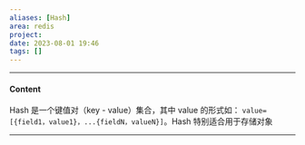 ```yaml
---
aliases: [Hash]
area: redis
project: 
date: 2023-08-01 19:46
tags: []
---
```

---
#### Content
Hash 是一个键值对（key - value）集合，其中 value 的形式如： `value=[{field1，value1}，...{fieldN，valueN}]`。Hash 特别适合用于存储对象



---
